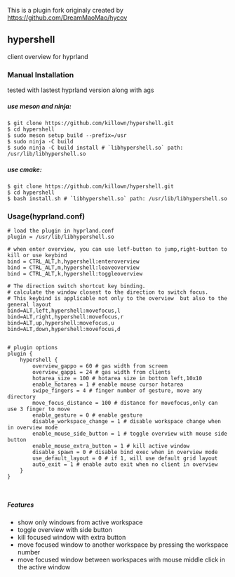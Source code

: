 

This is a plugin fork originaly created by https://github.com/DreamMaoMao/hycov

## hypershell
client overview for hyprland


### Manual Installation
tested with lastest hyprland version along with ags

##### use meson and ninja:

```console
$ git clone https://github.com/killown/hypershell.git
$ cd hypershell
$ sudo meson setup build --prefix=/usr
$ sudo ninja -C build
$ sudo ninja -C build install # `libhypershell.so` path: /usr/lib/libhypershell.so
```

##### use cmake:

```console
$ git clone https://github.com/killown/hypershell.git
$ cd hypershell
$ bash install.sh # `libhypershell.so` path: /usr/lib/libhypershell.so
```

### Usage(hyprland.conf)

```
# load the plugin in hyprland.conf
plugin = /usr/lib/libhypershell.so

# when enter overview, you can use letf-button to jump,right-button to kill or use keybind
bind = CTRL_ALT,h,hypershell:enteroverview
bind = CTRL_ALT,m,hypershell:leaveoverview
bind = CTRL_ALT,k,hypershell:toggleoverview

# The direction switch shortcut key binding.
# calculate the window closest to the direction to switch focus.
# This keybind is applicable not only to the overview  but also to the general layout
bind=ALT,left,hypershell:movefocus,l
bind=ALT,right,hypershell:movefocus,r
bind=ALT,up,hypershell:movefocus,u
bind=ALT,down,hypershell:movefocus,d


# plugin options
plugin {
    hypershell {
        overview_gappo = 60 # gas width from screem 
        overview_gappi = 24 # gas width from clients
        hotarea_size = 100 # hotarea size in bottom left,10x10
        enable_hotarea = 1 # enable mouse cursor hotarea     
        swipe_fingers = 4 # finger number of gesture, move any directory
        move_focus_distance = 100 # distance for movefocus,only can use 3 finger to move 
        enable_gesture = 0 # enable gesture
        disable_workspace_change = 1 # disable workspace change when in overview mode
        enable_mouse_side_button = 1 # toggle overview with mouse side button
        enable_mouse_extra_button = 1 # kill active window
        disable_spawn = 0 # disable bind exec when in overview mode
        use_default_layout = 0 # if 1, will use default grid layout
        auto_exit = 1 # enable auto exit when no client in overview
    }
}



```


##### Features
- show only windows from active workspace
- toggle overview with side button
- kill focused window with extra button
- move focused window to another workspace by pressing the workspace number
- move focused window between workspaces with mouse middle click in the active window

